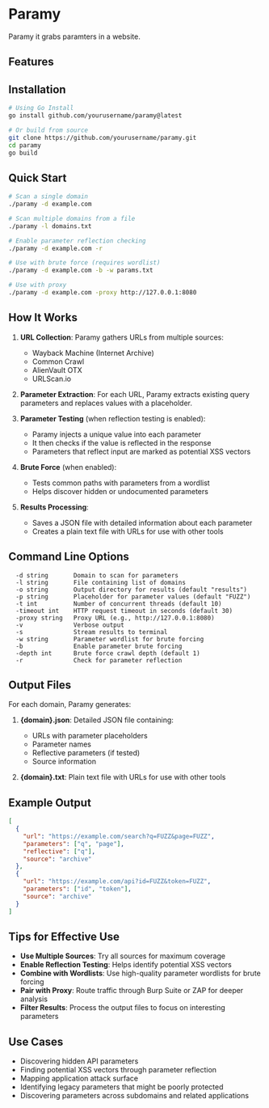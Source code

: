 # Paramy

Paramy it grabs paramters in a website.

## Features


## Installation

```bash
# Using Go Install
go install github.com/yourusername/paramy@latest

# Or build from source
git clone https://github.com/yourusername/paramy.git
cd paramy
go build
```

## Quick Start

```bash
# Scan a single domain
./paramy -d example.com

# Scan multiple domains from a file
./paramy -l domains.txt

# Enable parameter reflection checking
./paramy -d example.com -r

# Use with brute force (requires wordlist)
./paramy -d example.com -b -w params.txt

# Use with proxy
./paramy -d example.com -proxy http://127.0.0.1:8080
```

## How It Works

1. **URL Collection**: Paramy gathers URLs from multiple sources:
   - Wayback Machine (Internet Archive)
   - Common Crawl
   - AlienVault OTX
   - URLScan.io

2. **Parameter Extraction**: For each URL, Paramy extracts existing query parameters and replaces values with a placeholder.

3. **Parameter Testing** (when reflection testing is enabled):
   - Paramy injects a unique value into each parameter
   - It then checks if the value is reflected in the response
   - Parameters that reflect input are marked as potential XSS vectors

4. **Brute Force** (when enabled):
   - Tests common paths with parameters from a wordlist
   - Helps discover hidden or undocumented parameters

5. **Results Processing**:
   - Saves a JSON file with detailed information about each parameter
   - Creates a plain text file with URLs for use with other tools

## Command Line Options

```
  -d string       Domain to scan for parameters
  -l string       File containing list of domains
  -o string       Output directory for results (default "results")
  -p string       Placeholder for parameter values (default "FUZZ")
  -t int          Number of concurrent threads (default 10)
  -timeout int    HTTP request timeout in seconds (default 30)
  -proxy string   Proxy URL (e.g., http://127.0.0.1:8080)
  -v              Verbose output
  -s              Stream results to terminal
  -w string       Parameter wordlist for brute forcing
  -b              Enable parameter brute forcing
  -depth int      Brute force crawl depth (default 1)
  -r              Check for parameter reflection
```

## Output Files

For each domain, Paramy generates:

1. **{domain}.json**: Detailed JSON file containing:
   - URLs with parameter placeholders
   - Parameter names
   - Reflective parameters (if tested)
   - Source information

2. **{domain}.txt**: Plain text file with URLs for use with other tools

## Example Output

```json
[
  {
    "url": "https://example.com/search?q=FUZZ&page=FUZZ",
    "parameters": ["q", "page"],
    "reflective": ["q"],
    "source": "archive"
  },
  {
    "url": "https://example.com/api?id=FUZZ&token=FUZZ",
    "parameters": ["id", "token"],
    "source": "archive"
  }
]
```

## Tips for Effective Use

- **Use Multiple Sources**: Try all sources for maximum coverage
- **Enable Reflection Testing**: Helps identify potential XSS vectors
- **Combine with Wordlists**: Use high-quality parameter wordlists for brute forcing
- **Pair with Proxy**: Route traffic through Burp Suite or ZAP for deeper analysis
- **Filter Results**: Process the output files to focus on interesting parameters

## Use Cases

- Discovering hidden API parameters
- Finding potential XSS vectors through parameter reflection
- Mapping application attack surface
- Identifying legacy parameters that might be poorly protected
- Discovering parameters across subdomains and related applications

